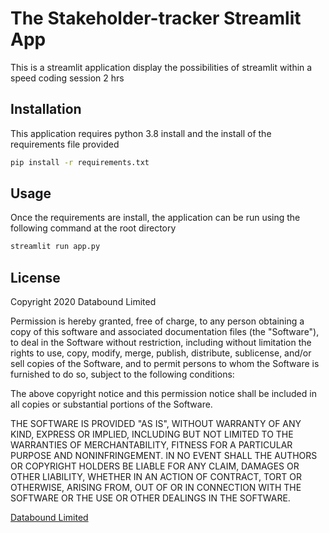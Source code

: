 # The Stakeholder-tracker Streamlit App

This is a streamlit application display the possibilities of streamlit within a speed coding session 2 hrs

## Installation

This application requires python 3.8 install and the install of the requirements file provided

```bash
pip install -r requirements.txt
```

## Usage

Once the requirements are install, the application can be run using the following command at the root directory

```bash
streamlit run app.py
```

## License
Copyright 2020 Databound Limited

Permission is hereby granted, free of charge, to any person obtaining a copy of this software and associated documentation files (the "Software"), to deal in the Software without restriction, including without limitation the rights to use, copy, modify, merge, publish, distribute, sublicense, and/or sell copies of the Software, and to permit persons to whom the Software is furnished to do so, subject to the following conditions:

The above copyright notice and this permission notice shall be included in all copies or substantial portions of the Software.

THE SOFTWARE IS PROVIDED "AS IS", WITHOUT WARRANTY OF ANY KIND, EXPRESS OR IMPLIED, INCLUDING BUT NOT LIMITED TO THE WARRANTIES OF MERCHANTABILITY, FITNESS FOR A PARTICULAR PURPOSE AND NONINFRINGEMENT. IN NO EVENT SHALL THE AUTHORS OR COPYRIGHT HOLDERS BE LIABLE FOR ANY CLAIM, DAMAGES OR OTHER LIABILITY, WHETHER IN AN ACTION OF CONTRACT, TORT OR OTHERWISE, ARISING FROM, OUT OF OR IN CONNECTION WITH THE SOFTWARE OR THE USE OR OTHER DEALINGS IN THE SOFTWARE.

[Databound Limited](https://www.databound.co.uk)
